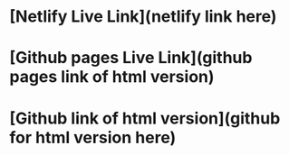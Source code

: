 # [Netlify Live Link](netlify link here)
# [Github pages Live Link](github pages link of html version)
# [Github link of html version](github for html version here)